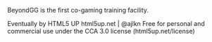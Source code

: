 BeyondGG is the first co-gaming training facility.

Eventually by HTML5 UP
html5up.net | @ajlkn
Free for personal and commercial use under the CCA 3.0 license (html5up.net/license)
